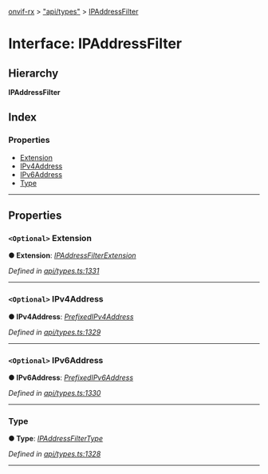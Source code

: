 [onvif-rx](../README.md) > ["api/types"](../modules/_api_types_.md) > [IPAddressFilter](../interfaces/_api_types_.ipaddressfilter.md)

# Interface: IPAddressFilter

## Hierarchy

**IPAddressFilter**

## Index

### Properties

* [Extension](_api_types_.ipaddressfilter.md#extension)
* [IPv4Address](_api_types_.ipaddressfilter.md#ipv4address)
* [IPv6Address](_api_types_.ipaddressfilter.md#ipv6address)
* [Type](_api_types_.ipaddressfilter.md#type)

---

## Properties

<a id="extension"></a>

### `<Optional>` Extension

**● Extension**: *[IPAddressFilterExtension](_api_types_.ipaddressfilterextension.md)*

*Defined in [api/types.ts:1331](https://github.com/patrickmichalina/onvif-rx/blob/3ab1739/src/api/types.ts#L1331)*

___
<a id="ipv4address"></a>

### `<Optional>` IPv4Address

**● IPv4Address**: *[PrefixedIPv4Address](_api_types_.prefixedipv4address.md)*

*Defined in [api/types.ts:1329](https://github.com/patrickmichalina/onvif-rx/blob/3ab1739/src/api/types.ts#L1329)*

___
<a id="ipv6address"></a>

### `<Optional>` IPv6Address

**● IPv6Address**: *[PrefixedIPv6Address](_api_types_.prefixedipv6address.md)*

*Defined in [api/types.ts:1330](https://github.com/patrickmichalina/onvif-rx/blob/3ab1739/src/api/types.ts#L1330)*

___
<a id="type"></a>

###  Type

**● Type**: *[IPAddressFilterType](../enums/_api_types_.ipaddressfiltertype.md)*

*Defined in [api/types.ts:1328](https://github.com/patrickmichalina/onvif-rx/blob/3ab1739/src/api/types.ts#L1328)*

___

